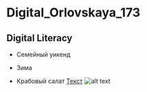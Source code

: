 # Digital_Orlovskaya_173
## Digital Literacy
* Семейный уикенд
- Зима
+ Крабовый салат
[Текст](github.com "это ссылка на гитхаб")
![alt text](http://bipbap.ru/wp-content/uploads/2017/05/VOLKI-krasivye-i-ochen-umnye-zhivotnye.jpg "КАРТИНКА")
